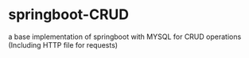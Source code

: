 # springboot-CRUD
a base implementation of springboot with MYSQL for CRUD operations (Including HTTP file for requests)
